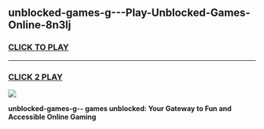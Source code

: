 
## unblocked-games-g---Play-Unblocked-Games-Online-8n3lj
<h3>
<a href="https://premium76.site?title=unblocked-games-g--&ref=24A">CLICK TO PLAY</a></h3>
<hr>

<h3>
<a href="https://premium76.site?title=unblocked-games-g--&ref=24A">CLICK 2 PLAY</a>
  
</h3>

<a href="https://premium76.site?title=unblocked-games-g--&ref=24A"><img src="https://clearcache.store/games.png"></a>


**unblocked-games-g-- games unblocked: Your Gateway to Fun and Accessible Online Gaming**
